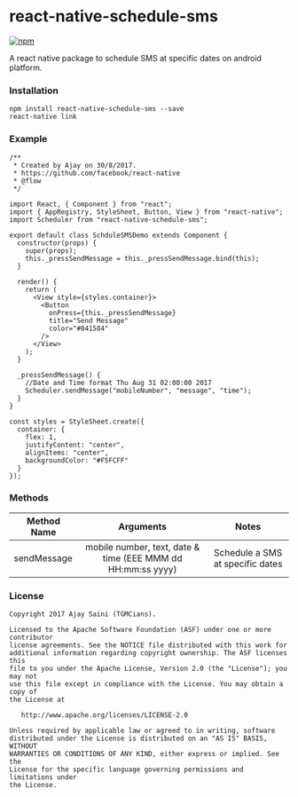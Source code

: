 # react-native-schedule-sms
[![npm](https://img.shields.io/npm/v/react-native-schedule-sms.svg?style=flat-square)](https://www.npmjs.com/package/react-native-schedule-sms)

A react native package to schedule SMS at specific dates on android platform.

### Installation

```
npm install react-native-schedule-sms --save
react-native link
```

### Example

```
/**
 * Created by Ajay on 30/8/2017.
 * https://github.com/facebook/react-native
 * @flow
 */

import React, { Component } from "react";
import { AppRegistry, StyleSheet, Button, View } from "react-native";
import Scheduler from "react-native-schedule-sms";

export default class SchduleSMSDemo extends Component {
  constructor(props) {
    super(props);
    this._pressSendMessage = this._pressSendMessage.bind(this);
  }

  render() {
    return (
      <View style={styles.container}>
        <Button
          onPress={this._pressSendMessage}
          title="Send Message"
          color="#841584"
        />
      </View>
    );
  }

  _pressSendMessage() {
    //Date and Time format Thu Aug 31 02:00:00 2017
    Scheduler.sendMessage("mobileNumber", "message", "time");
  }
}

const styles = StyleSheet.create({
  container: {
    flex: 1,
    justifyContent: "center",
    alignItems: "center",
    backgroundColor: "#F5FCFF"
  }
});

```

### Methods

| Method Name       | Arguments                                                    | Notes                                |
| -------------     | :-------------:                                              | :----------------:                   |
| sendMessage       | mobile number, text, date & time (EEE MMM dd HH:mm:ss yyyy)  | Schedule a SMS at specific dates

### License

```
Copyright 2017 Ajay Saini (TGMCians).

Licensed to the Apache Software Foundation (ASF) under one or more contributor
license agreements. See the NOTICE file distributed with this work for
additional information regarding copyright ownership. The ASF licenses this
file to you under the Apache License, Version 2.0 (the "License"); you may not
use this file except in compliance with the License. You may obtain a copy of
the License at

   http://www.apache.org/licenses/LICENSE-2.0

Unless required by applicable law or agreed to in writing, software
distributed under the License is distributed on an "AS IS" BASIS, WITHOUT
WARRANTIES OR CONDITIONS OF ANY KIND, either express or implied. See the
License for the specific language governing permissions and limitations under
the License.
```

